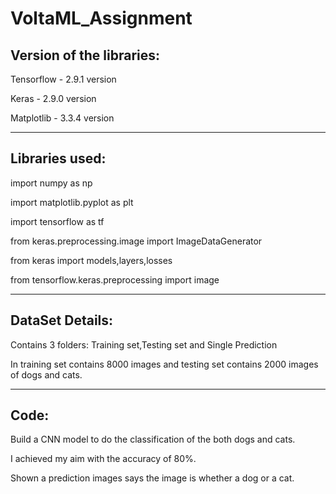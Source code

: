 # VoltaML_Assignment

Version of the libraries:
-------------------------
Tensorflow	- 2.9.1 version

Keras        	- 2.9.0 version

Matplotlib	- 3.3.4 version 

----------------------------------------------------------------------------
Libraries used:
----------------
import numpy as np

import matplotlib.pyplot as plt

import tensorflow as tf

from keras.preprocessing.image import ImageDataGenerator

from keras import models,layers,losses

from tensorflow.keras.preprocessing import image

-----------------------------------------------------------------------------
DataSet Details:
----------------
Contains 3 folders: Training set,Testing set and Single Prediction

In training set contains 8000 images and testing set contains 2000 images of dogs and cats.

-----------------------------------------------------------------------------
Code:
-----
Build a CNN model to do the classification of the both dogs and cats.

I achieved my aim with the accuracy of 80%.

Shown a prediction images says the image is whether a dog or a cat.

